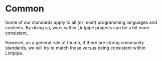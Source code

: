 # Common

Some of our standards apply to all (or most) programming languages and contexts.
By doing so, work within Lintpipe projects can be a bit more consistent.

However, as a general rule of thumb, if there are strong community standards, we
will try to match those versus being consistent within Lintpipe.
